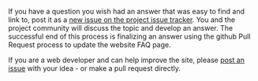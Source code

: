 If you have a question you wish had an answer that was easy to find and link to, post it as a [new issue on the project issue tracker](https://github.com/garyseconomics/faq/issues/new).
You and the project community will discuss the topic and develop an answer.
The successful end of this process is finalizing an answer using the github Pull Request process to update the website FAQ page.

If you are a web developer and can help improve the site, please [post an issue](https://github.com/garyseconomics/faq/issues/new) with your idea - or make a pull request directly.
